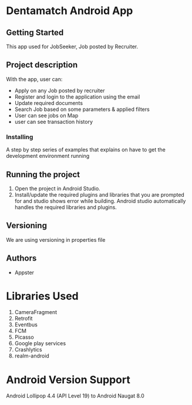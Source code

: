 Dentamatch Android App
======================

## Getting Started

This app used for JobSeeker, Job posted by Recruiter.

## Project description

With the app, user can:
- Apply on any Job posted by recruiter
- Register and login to the application using the email
- Update required documents
- Search Job based on some parameters & applied filters
- User can see jobs on Map
- user can see transaction history


### Installing
A step by step series of examples that explains on have to get the development environment running


## Running the project
1. Open the project in Android Studio.
2. Install/update the required plugins and libraries that you are prompted for and studio shows error while building. Android studio automatically handles the required libraries and plugins.


## Versioning
We are using versioning in properties file
## Authors

* Appster


Libraries Used
======================
1. CameraFragment
2. Retrofit
3. Eventbus
4. FCM
5. Picasso
6. Google play services
7. Crashlytics
8. realm-android


Android Version Support
======================
Android Lollipop 4.4 (API Level 19) to Android Naugat 8.0